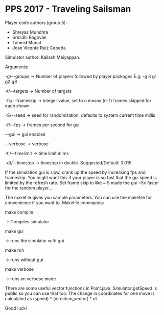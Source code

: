 # PPS 2017 - Traveling Sailsman
Player code authors (group 5):
- Shreyas Mundhra
- Srinidhi Raghvan
- Tahmid Munat
- Jose Vicente Ruiz Cepeda

Simulator author: Kailash Meiyappan.


Arguments:

-g/--groups -> Number of players followed by player packages
E.g: -g 3 g1 g2 g3

-t/--targets -> Number of targets

-fs/--frameskip -> integer value, set to n means (n-1) frames skipped for each shown

-S/--seed -> seed for randomization, defaults to system current time millis

-f/--fps -> frames per second for gui

--gui -> gui enabled

--verbose -> verbose

-tl/--timelimit -> time limit in ms

-dt/--timestep -> timestep in double. Suggested/Default: 0.015

If the simulation gui is slow, crank up the speed by increasing fps and frameskip. You might want this if your player is so fast that the gui speed is limited by the refresh rate. Set frame skip to like ~ 5 made the gui ~5x faster for the random player...

The makefile gives you sample parameters. You can use the makefile for convenience if you want to. Makefile commands:

make compile

-> Compiles simulator

make gui

-> runs the simulator with gui

make run

-> runs without gui

make verbose

-> runs on verbose mode

There are some useful vector functions in Point.java. Simulator.getSpeed is public so you can use that too. The change in coordinates for one move is calculated as (speed) * (direction_vector) * dt

Good luck!
